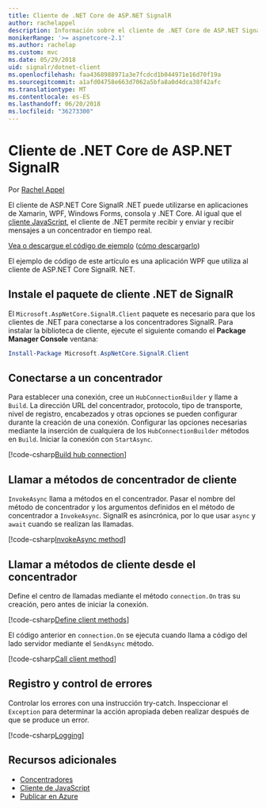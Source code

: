 ```yaml
---
title: Cliente de .NET Core de ASP.NET SignalR
author: rachelappel
description: Información sobre el cliente de .NET Core de ASP.NET SignalR
monikerRange: '>= aspnetcore-2.1'
ms.author: rachelap
ms.custom: mvc
ms.date: 05/29/2018
uid: signalr/dotnet-client
ms.openlocfilehash: faa4368988971a3e7fcdcd1b044971e16d70f19a
ms.sourcegitcommit: a1afd04758e663d7062a5bfa8a0d4dca38f42afc
ms.translationtype: MT
ms.contentlocale: es-ES
ms.lasthandoff: 06/20/2018
ms.locfileid: "36273300"
---
```

# <a name="aspnet-core-signalr-net-client"></a>Cliente de .NET Core de ASP.NET SignalR

Por [Rachel Appel](http://twitter.com/rachelappel)

El cliente de ASP.NET Core SignalR .NET puede utilizarse en aplicaciones de Xamarin, WPF, Windows Forms, consola y .NET Core. Al igual que el [cliente JavaScript](xref:signalr/javascript-client), el cliente de .NET permite recibir y enviar y recibir mensajes a un concentrador en tiempo real.

[Vea o descargue el código de ejemplo](https://github.com/aspnet/Docs/tree/live/aspnetcore/signalr/dotnet-client/sample) ([cómo descargarlo](xref:tutorials/index#how-to-download-a-sample))

El ejemplo de código de este artículo es una aplicación WPF que utiliza al cliente de ASP.NET Core SignalR. NET.

## <a name="install-the-signalr-net-client-package"></a>Instale el paquete de cliente .NET de SignalR

El `Microsoft.AspNetCore.SignalR.Client` paquete es necesario para que los clientes de .NET para conectarse a los concentradores SignalR. Para instalar la biblioteca de cliente, ejecute el siguiente comando el **Package Manager Console** ventana:

```powershell
Install-Package Microsoft.AspNetCore.SignalR.Client
```

## <a name="connect-to-a-hub"></a>Conectarse a un concentrador

Para establecer una conexión, cree un `HubConnectionBuilder` y llame a `Build`. La dirección URL del concentrador, protocolo, tipo de transporte, nivel de registro, encabezados y otras opciones se pueden configurar durante la creación de una conexión. Configurar las opciones necesarias mediante la inserción de cualquiera de los `HubConnectionBuilder` métodos en `Build`. Iniciar la conexión con `StartAsync`.

[!code-csharp[Build hub connection](dotnet-client/sample/signalrchatclient/MainWindow.xaml.cs?highlight=15-17,33)]

## <a name="call-hub-methods-from-client"></a>Llamar a métodos de concentrador de cliente

`InvokeAsync` llama a métodos en el concentrador. Pasar el nombre del método de concentrador y los argumentos definidos en el método de concentrador a `InvokeAsync`. SignalR es asincrónica, por lo que usar `async` y `await` cuando se realizan las llamadas.

[!code-csharp[InvokeAsync method](dotnet-client/sample/signalrchatclient/MainWindow.xaml.cs?range=48-49)]

## <a name="call-client-methods-from-hub"></a>Llamar a métodos de cliente desde el concentrador

Define el centro de llamadas mediante el método `connection.On` tras su creación, pero antes de iniciar la conexión.

[!code-csharp[Define client methods](dotnet-client/sample/signalrchatclient/MainWindow.xaml.cs?range=22-29)]

El código anterior en `connection.On` se ejecuta cuando llama a código del lado servidor mediante el `SendAsync` método.

[!code-csharp[Call client method](dotnet-client/sample/signalrchat/hubs/chathub.cs?range=8-11)]

## <a name="error-handling-and-logging"></a>Registro y control de errores

Controlar los errores con una instrucción try-catch. Inspeccionar el `Exception` para determinar la acción apropiada deben realizar después de que se produce un error.

[!code-csharp[Logging](dotnet-client/sample/signalrchatclient/MainWindow.xaml.cs?range=46-54)]

## <a name="additional-resources"></a>Recursos adicionales

* [Concentradores](xref:signalr/hubs)
* [Cliente de JavaScript](xref:signalr/javascript-client)
* [Publicar en Azure](xref:signalr/publish-to-azure-web-app)